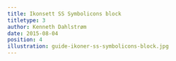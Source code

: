 ```yaml
---
title: Ikonsett SS Symbolicons block
titletype: 3
author: Kenneth Dahlstrøm
date: 2015-08-04
position: 4
illustration: guide-ikoner-ss-symbolicons-block.jpg
---
```



